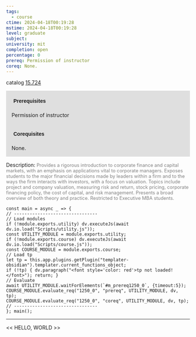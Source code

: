 ```yaml
---
tags:
  - course
ctime: 2024-04-18T00:19:28
mstime: 2024-04-18T00:19:28
level: graduate
subject: 
university: mit
completion: open
percentage: 0
prereq: Permission of instructor
coreq: None.
---
```


catalog [15.724](http://student.mit.edu/catalog/m15c.html#15.724)

<span style="display: block; padding: 15px; background-color: rgb(100, 100, 100, 0.2);"><font id="m_prereq1250_0" style="display: block; font-family: Arial, sans-serif; font-weight: bold; padding: 5px">Prerequisites</font><br><span id="prereq1250_0">Permission of instructor</span></span>
<span style="display: block; padding: 15px; background-color: rgb(100, 100, 100, 0.2);"><font id="m_coreq1250_0" style="display: block; font-family: Arial, sans-serif; font-weight: bold; padding: 5px">Corequisites</font><br><span id="coreq1250_0">None.</span></span>

<font style="">Description:</font>
<font style="color: grey; font-size: 0.8rem;">Provides a rigorous introduction to corporate finance and capital markets, with an emphasis on applications vital to corporate managers. Exposes students to the major financial decisions made by leaders within a firm and to the ways the firm interacts with investors, with a focus on valuation. Topics include project and company valuation, measuring risk and return, stock pricing, corporate financing policy, the cost of capital, and risk management. Presents a broad overview of both theory and practice. Restricted to Executive MBA students.</font>

```dataviewjs
const main = async _ => {
// --------------------------------
// Load modules
if (!module.exports.utility) dv.executeJs(await dv.io.load("Scripts/utility.js"));
const UTILITY_MODULE = module.exports.utility;
if (!module.exports.course) dv.executeJs(await dv.io.load("Scripts/course.js"));
const COURSE_MODULE = module.exports.course;
// Load tp
let tp = this.app.plugins.getPlugin("templater-obsidian").templater.current_functions_object;
if (!tp) { dv.paragraph("<font style='color: red'>tp not loaded!</font>"); return; }
// Evaluate
await UTILITY_MODULE.waitForElements(`#m_prereq1250_0`, {timeout:5});
COURSE_MODULE.evaluate_req("1250_0", "prereq", UTILITY_MODULE, dv, tp);
COURSE_MODULE.evaluate_req("1250_0", "coreq", UTILITY_MODULE, dv, tp);
// --------------------------------
}; main();
```

---

<< HELLO, WORLD >>
